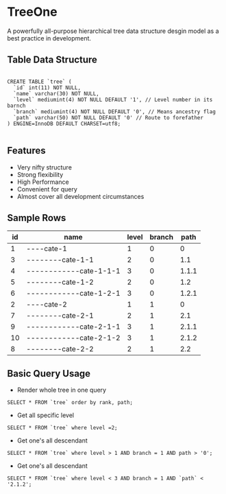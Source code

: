 # TreeOne
A powerfully all-purpose hierarchical tree data structure desgin model as a best practice in development. 

## Table Data Structure

```

CREATE TABLE `tree` (
  `id` int(11) NOT NULL,
  `name` varchar(30) NOT NULL, 
  `level` mediumint(4) NOT NULL DEFAULT '1', // Level number in its barnch
  `branch` mediumint(4) NOT NULL DEFAULT '0', // Means ancestry flag
  `path` varchar(50) NOT NULL DEFAULT '0' // Route to forefather
) ENGINE=InnoDB DEFAULT CHARSET=utf8;
  
```

## Features
- Very nifty structure
- Strong flexibility
- High Performance
- Convenient for query
- Almost cover all development circumstances


##  Sample Rows
id | name | level | branch | path 
--- | --- | --- | --- | --- 
1 | ----cate-1 | 1 | 0 | 0 
3 | --------cate-1-1 | 2 | 0 | 1.1 
4 | ------------cate-1-1-1 | 3 | 0 | 1.1.1 
5 | --------cate-1-2 | 2 | 0 | 1.2 
6 | ------------cate-1-2-1 | 3 | 0 | 1.2.1 
2 | ----cate-2 | 1 | 1 | 0 
7 | --------cate-2-1 | 2 | 1 | 2.1 
9 | ------------cate-2-1-1 | 3 | 1 | 2.1.1 
10 | ------------cate-2-1-2 | 3 | 1 | 2.1.2 
8 | --------cate-2-2 | 2 | 1 | 2.2

## Basic Query Usage

- Render whole tree in one query
```
SELECT * FROM `tree` order by rank, path;
```

- Get all specific level
```
SELECT * FROM `tree` where level =2;
```

- Get one's all descendant
```
SELECT * FROM `tree` where level > 1 AND branch = 1 AND path > '0';
```

- Get one's all descendant
```
SELECT * FROM `tree` where level < 3 AND branch = 1 AND `path` < '2.1.2';
```

